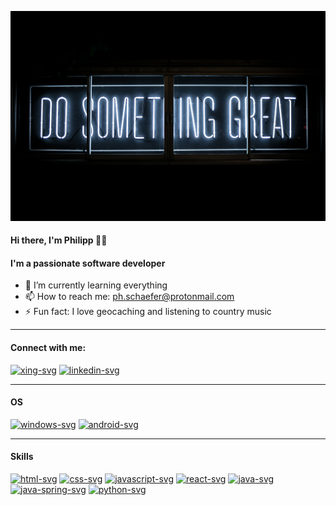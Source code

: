 [![header]]()
#### Hi there, I'm Philipp 👨‍💻

#### I'm a passionate software developer

- 🌱 I’m currently learning everything
- 📫 How to reach me: ph.schaefer@protonmail.com
- ⚡ Fun fact: I love geocaching and listening to country music

---

#### Connect with me:
[![xing-svg]][xing]
[![linkedin-svg]][linkedin]

---

#### OS
[![windows-svg]]()
[![android-svg]]()

---

#### Skills
[![html-svg]]()
[![css-svg]]()
[![javascript-svg]]()
[![react-svg]]()
[![java-svg]]()
[![java-spring-svg]]()
[![python-svg]]()

<!-- header -->
[header]: resources/doSomethingCreate.jpg

<!-- url -->
[xing]: https://www.xing.com/profile/Philipp_Schaefer90/cv
[linkedin]: https://www.linkedin.com/in/philipp-sch%C3%A4fer-231088146/

<!-- svg -->
[xing-svg]: https://img.shields.io/badge/xing-%23000000.svg?&style=for-the-badge&logo=xing&logoColor=white
[linkedin-svg]: https://img.shields.io/badge/linkedin-%23000000.svg?&style=for-the-badge&logo=linkedin&logoColor=white
[windows-svg]: https://img.shields.io/badge/windows-%23000000.svg?&style=for-the-badge&logo=windows&logoColor=white
[android-svg]: https://img.shields.io/badge/Android-%23000000.svg?&style=for-the-badge&logo=android&logoColor=white
[html-svg]: https://img.shields.io/badge/html5-%23000000.svg?&style=for-the-badge&logo=html5&logoColor=white
[css-svg]: https://img.shields.io/badge/css-%23000000.svg?&style=for-the-badge&logo=css3&logoColor=white
[javascript-svg]: https://img.shields.io/badge/javascript%20-%23000000.svg?&style=for-the-badge&logo=javascript&logoColor=%23F7DF1E
[react-svg]: 	https://img.shields.io/badge/react%20-%23000000.svg?&style=for-the-badge&logo=react&logoColor=white
[java-svg]: https://img.shields.io/badge/java-%23000000.svg?&style=for-the-badge&logo=java&logoColor=white
[java-spring-svg]: https://img.shields.io/badge/spring%20-%23000000.svg?&style=for-the-badge&logo=spring&logoColor=white
[python-svg]: https://img.shields.io/badge/python-%23000000.svg?&style=for-the-badge&logo=python&logoColor=white
